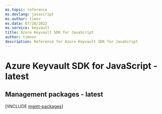 ```yaml
---
ms.topic: reference
ms.devlang: javascript
ms.author: timov
ms.data: 07/20/2022
ms.service: keyvault
title: Azure Keyvault SDK for JavaScript
author: timovv
description: Reference for Azure Keyvault SDK for JavaScript
---
```

# Azure Keyvault SDK for JavaScript - latest

## Management packages - latest
[!INCLUDE [mgmt-packages](keyvault-mgmt-index.md)]
